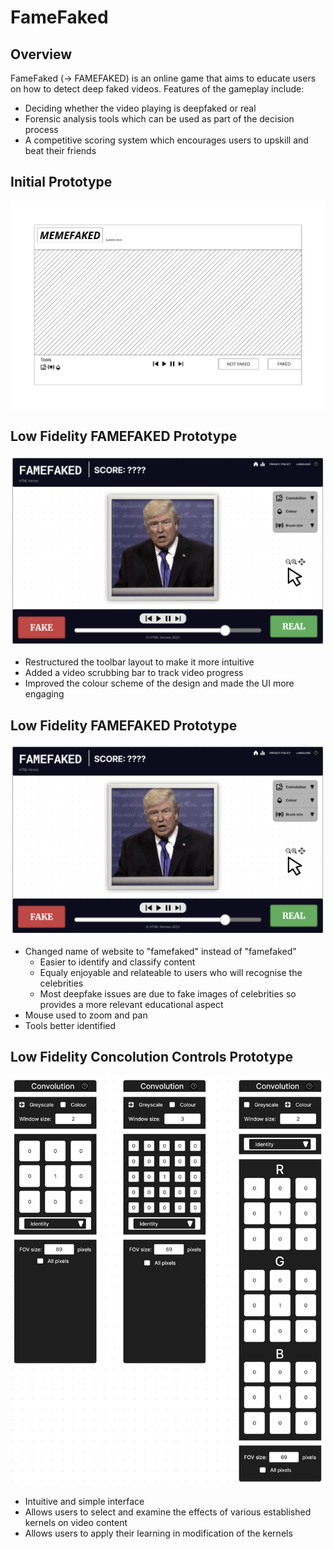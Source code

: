 # FameFaked

## Overview
FameFaked (-> FAMEFAKED) is an online game that aims to educate users on how to detect deep faked videos. Features of the gameplay include:
- Deciding whether the video playing is deepfaked or real
- Forensic analysis tools which can be used as part of the decision process
- A competitive scoring system which encourages users to upskill and beat their friends

## Initial Prototype
<img title="Initial prototype of our design" alt="" src="/docs/images/initial_prototype.png">

## Low Fidelity FAMEFAKED Prototype
<img title="Low fidelity prototype of our FAMEFAKED webpage design" alt="" src="/docs/images/FAMEFAKED_low_fidelity.png">

- Restructured the toolbar layout to make it more intuitive
- Added a video scrubbing bar to track video progress
- Improved the colour scheme of the design and made the UI more engaging

## Low Fidelity FAMEFAKED Prototype
<img title="Low fidelity prototype of our FAMEFAKED webpage design" alt="" src="/docs/images/FAMEFAKED_low_fidelity.PNG">

- Changed name of website to "famefaked" instead of "famefaked"
    - Easier to identify and classify content
    - Equaly enjoyable and relateable to users who will recognise the celebrities
    - Most deepfake issues are due to fake images of celebrities so provides a more relevant educational aspect
- Mouse used to zoom and pan
- Tools better identified

## Low Fidelity Concolution Controls Prototype
<img title="Low fidelity prototype of our convolution tools" alt="" src="/docs/images/convolution_tools_low_fidelity.PNG">

- Intuitive and simple interface
- Allows users to select and examine the effects of various established kernels on video content
- Allows users to apply their learning in modification of the kernels
